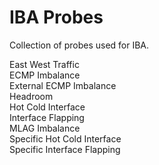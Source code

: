 # IBA Probes

Collection of probes used for IBA. 

East West Traffic  
ECMP Imbalance  
External ECMP Imbalance  
Headroom   
Hot Cold Interface  
Interface Flapping  
MLAG Imbalance   
Specific Hot Cold Interface  
Specific Interface Flapping  
